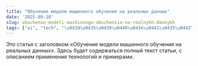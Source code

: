 ```yaml
---
title: "Обучение модели машинного обучения на реальных данных"
date: '2025-09-10'
slug: obuchenie-modeli-mashinnogo-obucheniia-na-realnykh-dannykh
tags: ["ai", "tech", "\u043d\u0435\u0439\u0440\u043e\u0441\u0435\u0442\u0438"]
---
```


Это статья с заголовком «Обучение модели машинного обучения на реальных данных». Здесь будет содержаться полный текст статьи, с описанием применения технологий и примерами.
